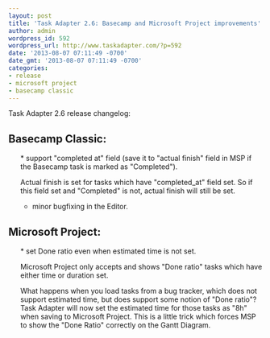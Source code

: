 ```yaml
---
layout: post
title: 'Task Adapter 2.6: Basecamp and Microsoft Project improvements'
author: admin
wordpress_id: 592
wordpress_url: http://www.taskadapter.com/?p=592
date: '2013-08-07 07:11:49 -0700'
date_gmt: '2013-08-07 07:11:49 -0700'
categories:
- release
- microsoft project
- basecamp classic
---
```

<p>Task Adapter 2.6 release changelog:</p>

## Basecamp Classic:

<ul>
* support "completed at" field (save it to "actual finish" field in MSP if the Basecamp task is marked as "Completed").

Actual finish is set for tasks which have "completed_at" field set. So if this field set and "Completed" is not, actual finish will still be set.</p>
* minor bugfixing in the Editor.

</ul></p>

## Microsoft Project:

<ul>
* set Done ratio even when estimated time is not set.

Microsoft Project only accepts and shows "Done ratio" tasks which have either time or duration set.

What happens when you load tasks from a bug tracker, which does not support estimated time, but does support some notion of "Done ratio"? Task Adapter will now set the estimated time for  those tasks as "8h" when saving to Microsoft Project.  This is a little trick which forces MSP to show the "Done Ratio" correctly on the Gantt Diagram.

</ul></p>
